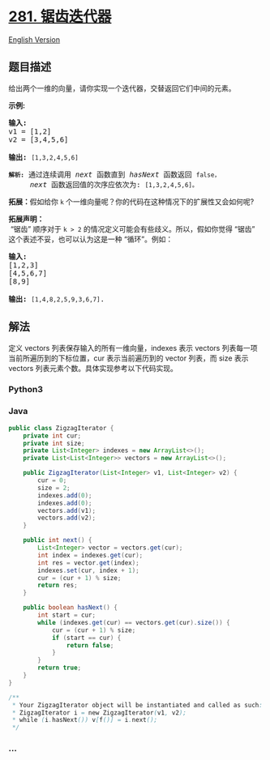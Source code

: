 # [281. 锯齿迭代器](https://leetcode.cn/problems/zigzag-iterator)

[English Version](/solution/0200-0299/0281.Zigzag%20Iterator/README_EN.md)

## 题目描述

<!-- 这里写题目描述 -->

<p>给出两个一维的向量，请你实现一个迭代器，交替返回它们中间的元素。</p>

<p><strong>示例:</strong></p>

<pre><strong>输入:</strong>
v1 = [1,2]
v2 = [3,4,5,6] 

<strong>输出:</strong> <code>[1,3,2,4,5,6]

<strong>解析:</strong></code>&nbsp;通过连续调用 <em>next</em> 函数直到 <em>hasNext</em> 函数返回 <code>false，</code>
&nbsp;    <em>next</em> 函数返回值的次序应依次为: <code>[1,3,2,4,5,6]。</code></pre>

<p><strong>拓展：</strong>假如给你&nbsp;<code>k</code>&nbsp;个一维向量呢？你的代码在这种情况下的扩展性又会如何呢?</p>

<p><strong>拓展声明：</strong><br>
&nbsp;&ldquo;锯齿&rdquo; 顺序对于&nbsp;<code>k &gt; 2</code>&nbsp;的情况定义可能会有些歧义。所以，假如你觉得 &ldquo;锯齿&rdquo; 这个表述不妥，也可以认为这是一种&nbsp;&ldquo;循环&rdquo;。例如：</p>

<pre><strong>输入:</strong>
[1,2,3]
[4,5,6,7]
[8,9]

<strong>输出: </strong><code>[1,4,8,2,5,9,3,6,7]</code>.
</pre>

## 解法

<!-- 这里可写通用的实现逻辑 -->

定义 vectors 列表保存输入的所有一维向量，indexes 表示 vectors 列表每一项当前所遍历到的下标位置，cur 表示当前遍历到的 vector 列表，而 size 表示 vectors 列表元素个数。具体实现参考以下代码实现。

<!-- tabs:start -->

### **Python3**

<!-- 这里可写当前语言的特殊实现逻辑 -->



### **Java**

<!-- 这里可写当前语言的特殊实现逻辑 -->

```java
public class ZigzagIterator {
    private int cur;
    private int size;
    private List<Integer> indexes = new ArrayList<>();
    private List<List<Integer>> vectors = new ArrayList<>();

    public ZigzagIterator(List<Integer> v1, List<Integer> v2) {
        cur = 0;
        size = 2;
        indexes.add(0);
        indexes.add(0);
        vectors.add(v1);
        vectors.add(v2);
    }

    public int next() {
        List<Integer> vector = vectors.get(cur);
        int index = indexes.get(cur);
        int res = vector.get(index);
        indexes.set(cur, index + 1);
        cur = (cur + 1) % size;
        return res;
    }

    public boolean hasNext() {
        int start = cur;
        while (indexes.get(cur) == vectors.get(cur).size()) {
            cur = (cur + 1) % size;
            if (start == cur) {
                return false;
            }
        }
        return true;
    }
}

/**
 * Your ZigzagIterator object will be instantiated and called as such:
 * ZigzagIterator i = new ZigzagIterator(v1, v2);
 * while (i.hasNext()) v[f()] = i.next();
 */
```

### **...**

```

```


